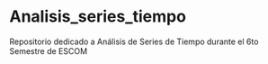 # Analisis_series_tiempo
Repositorio dedicado a Análisis de Series de Tiempo durante el 6to Semestre de ESCOM
